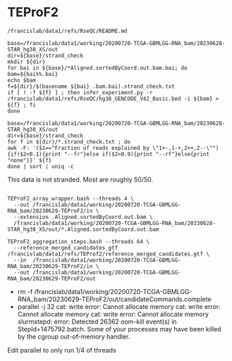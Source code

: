
#	TEProF2


```
/francislab/data1/refs/RseQC/README.md 
```

```
base=/francislab/data1/working/20200720-TCGA-GBMLGG-RNA_bam/20230628-STAR_hg38_XS/out
dir=${base}/strand_check
mkdir ${dir}
for bai in ${base}/*Aligned.sortedByCoord.out.bam.bai; do
bam=${bai%%.bai}
echo $bam
f=${dir}/$(basename ${bai} .bam.bai).strand_check.txt
if [ ! -f ${f} ] ; then infer_experiment.py -r /francislab/data1/refs/RseQC/hg38_GENCODE_V42_Basic.bed -i ${bam} > ${f} ; fi
done
```

```
base=/francislab/data1/working/20200720-TCGA-GBMLGG-RNA_bam/20230628-STAR_hg38_XS/out
dir=${base}/strand_check
for f in ${dir}/*.strand_check.txt ; do
awk -F: '($1=="Fraction of reads explained by \"1+-,1-+,2++,2--\""){if($2<0.1){print "--fr"}else if($2>0.9){print "--rf"}else{print "none"}}' ${f}
done | sort | uniq -c
```


This data is not stranded. Most are roughly 50/50.






```

TEProF2_array_wrapper.bash --threads 4 \
  --out /francislab/data1/working/20200720-TCGA-GBMLGG-RNA_bam/20230629-TEProF2/in \
  --extension .Aligned.sortedByCoord.out.bam \
  /francislab/data1/working/20200720-TCGA-GBMLGG-RNA_bam/20230628-STAR_hg38_XS/out/*.Aligned.sortedByCoord.out.bam

```



```
TEProF2_aggregation_steps.bash --threads 64 \
  --reference_merged_candidates_gtf /francislab/data1/refs/TEProf2/reference_merged_candidates.gtf \
  --in  /francislab/data1/working/20200720-TCGA-GBMLGG-RNA_bam/20230629-TEProF2/in \
  --out /francislab/data1/working/20200720-TCGA-GBMLGG-RNA_bam/20230629-TEProF2/out
```

+ rm -f /francislab/data1/working/20200720-TCGA-GBMLGG-RNA_bam/20230629-TEProF2/out/candidateCommands.complete
+ parallel -j 32
cat: write error: Cannot allocate memory
cat: write error: Cannot allocate memory
cat: write error: Cannot allocate memory
slurmstepd: error: Detected 26362 oom-kill event(s) in StepId=1475792.batch. Some of your processes may have been killed by the cgroup out-of-memory handler.


Edit parallel to only run 1/4 of threads



